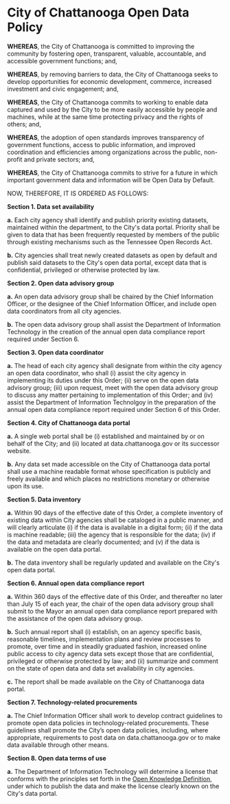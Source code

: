 # City of Chattanooga Open Data Policy

**WHEREAS**, the City of Chattanooga is committed to improving the community by fostering open, transparent, valuable, accountable, and accessible government functions; and,

**WHEREAS**, by removing barriers to data, the City of Chattanooga seeks to develop opportunities for economic development, commerce, increased investment and civic engagement; and,

**WHEREAS**, the City of Chattanooga commits to working to enable data captured and used by the City to be more easily accessible by people and machines, while at the same time protecting privacy and the rights of others; and,

**WHEREAS**, the adoption of open standards improves transparency of government functions, access to public information, and improved coordination and efficiencies among organizations across the public, non-profit and private sectors; and,

**WHEREAS**, the City of Chattanooga commits to strive for a future in which important government data and information will be Open Data by Default.

NOW, THEREFORE, IT IS ORDERED AS FOLLOWS:

**Section 1. Data set availability**

**a.** Each city agency shall identify and publish priority existing datasets, maintained within the department, to the City's data portal. Priority shall be given to data that has been frequently requested by members of the public through existing mechanisms such as the Tennessee Open Records Act.

**b.** City agencies shall treat newly created datasets as open by default and publish said datasets to the City's open data portal, except data that is confidential, privileged or otherwise protected by law.

**Section 2. Open data advisory group**

**a.** An open data advisory group shall be chaired by the Chief Information Officer, or the designee of the Chief Information Officer, and include open data coordinators from all city agencies.

**b.** The open data advisory group shall assist the Department of Information Technology in the creation of the annual open data compliance report required under Section 6.

**Section 3. Open data coordinator**

**a.** The head of each city agency shall designate from within the city agency an open data coordinator, who shall (i) assist the city agency in implementing its duties under this Order; (ii) serve on the open data advisory group; (iii) upon request, meet with the open data advisory group to discuss any matter pertaining to implementation of this Order; and (iv) assist the Department of Information Technolgoy in the preparation of the annual open data compliance report required under Section 6 of this Order.  

**Section 4. City of Chattanooga data portal**

**a.** A single web portal shall be (i) established and maintained by or on behalf of the City; and (ii) located at data.chattanooga.gov or its successor website.

**b.** Any data set made accessible on the City of Chattanooga data portal shall use a machine readable format whose specification is publicly and freely available and which places no restrictions monetary or otherwise upon its use.

**Section 5. Data inventory**

**a.** Within 90 days of the effective date of this Order, a complete inventory of existing data within City agencies shall be cataloged in a public manner, and will clearly articulate (i) if the data is available in a digital form; (ii) if the data is machine readable; (iii) the agency that is responsible for the data; (iv) if the data and metadata are clearly documented; and (v) if the data is available on the open data portal.

**b.** The data inventory shall be regularly updated and available on the City's open data portal.

**Section 6. Annual open data compliance report**

**a.** Within 360 days of the effective date of this Order, and thereafter no later than July 15 of each year, the chair of the open data advisory group shall submit to the Mayor an annual open data compliance report prepared with the assistance of the open data advisory group.

**b.** Such annual report shall (i) establish, on an agency specific basis, reasonable timelines, implementation plans and review processes to promote, over time and in steadily graduated fashion, increased online public access to city agency data sets except those that are confidential, privileged or otherwise protected by law; and (ii) summarize and comment on the state of open data and data set availability in city agencies.

**c.** The report shall be made available on the City of Chattanooga data portal.

**Section 7. Technology-related procurements**

**a.** The Chief Information Officer shall work to develop contract guidelines to promote open data policies in technology-related procurements.  These guidelines shall promote the City’s open data policies, including, where appropriate, requirements to post data on data.chattanooga.gov or to make data available through other means.

**Section 8. Open data terms of use**

**a.** The Department of Information Technology will determine a license that conforms with the principles set forth in the [Open Knowledge Definition](http://opendefinition.org/od/), under which to publish the data and make the license clearly known on the City's data portal.

